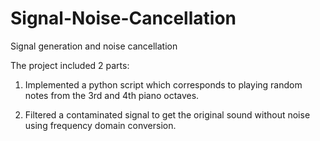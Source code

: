 # Signal-Noise-Cancellation
Signal generation and noise cancellation

The project included 2 parts:

1. Implemented a python script which corresponds to playing random notes from the 3rd and 4th piano octaves.

2. Filtered a contaminated signal to get the original sound without noise using frequency domain conversion.
